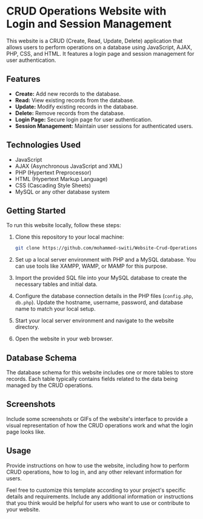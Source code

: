 
# CRUD Operations Website with Login and Session Management

This website is a CRUD (Create, Read, Update, Delete) application that allows users to perform operations on a database using JavaScript, AJAX, PHP, CSS, and HTML. It features a login page and session management for user authentication.

## Features

- **Create:** Add new records to the database.
- **Read:** View existing records from the database.
- **Update:** Modify existing records in the database.
- **Delete:** Remove records from the database.
- **Login Page:** Secure login page for user authentication.
- **Session Management:** Maintain user sessions for authenticated users.

## Technologies Used

- JavaScript
- AJAX (Asynchronous JavaScript and XML)
- PHP (Hypertext Preprocessor)
- HTML (Hypertext Markup Language)
- CSS (Cascading Style Sheets)
- MySQL or any other database system

## Getting Started

To run this website locally, follow these steps:

1. Clone this repository to your local machine:

   ```bash
   git clone https://github.com/mohammed-switi/Website-Crud-Operations-On-Database.git
   ```

2. Set up a local server environment with PHP and a MySQL database. You can use tools like XAMPP, WAMP, or MAMP for this purpose.

3. Import the provided SQL file into your MySQL database to create the necessary tables and initial data.

4. Configure the database connection details in the PHP files (`config.php`, `db.php`). Update the hostname, username, password, and database name to match your local setup.

5. Start your local server environment and navigate to the website directory.

6. Open the website in your web browser.

## Database Schema

The database schema for this website includes one or more tables to store records. Each table typically contains fields related to the data being managed by the CRUD operations.

## Screenshots

Include some screenshots or GIFs of the website's interface to provide a visual representation of how the CRUD operations work and what the login page looks like.

## Usage

Provide instructions on how to use the website, including how to perform CRUD operations, how to log in, and any other relevant information for users.



Feel free to customize this template according to your project's specific details and requirements. Include any additional information or instructions that you think would be helpful for users who want to use or contribute to your website.
